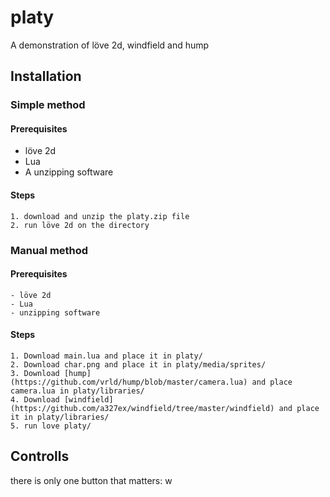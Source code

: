 
# platy
A demonstration of löve 2d, windfield and hump

## Installation
### Simple method
#### Prerequisites
 - löve 2d
 - Lua
 - A unzipping software
#### Steps
	1. download and unzip the platy.zip file
	2. run löve 2d on the directory
### Manual method
#### Prerequisites
	- löve 2d
	- Lua
	- unzipping software
#### Steps
	1. Download main.lua and place it in platy/
	2. Download char.png and place it in platy/media/sprites/
	3. Download [hump](https://github.com/vrld/hump/blob/master/camera.lua) and place camera.lua in platy/libraries/
	4. Download [windfield](https://github.com/a327ex/windfield/tree/master/windfield) and place it in platy/libraries/
	5. run love platy/
## Controlls
there is only one button that matters: w
